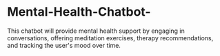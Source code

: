 # Mental-Health-Chatbot-
This chatbot will provide mental health support by engaging in conversations, offering meditation exercises, therapy recommendations, and tracking the user's mood over time.
